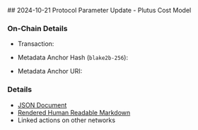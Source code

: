 ## 2024-10-21 Protocol Parameter Update - Plutus Cost Model

### On-Chain Details

- Transaction:

- Metadata Anchor Hash (`blake2b-256`):
- Metadata Anchor URI:

### Details

- [JSON Document](./metadata.jsonld)
- [Rendered Human Readable Markdown](./metadata.jsonld.md)
- Linked actions on other networks
